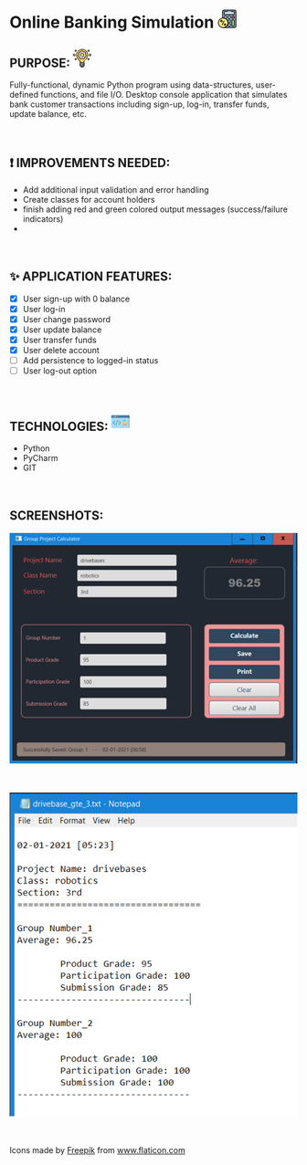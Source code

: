 # Online Banking Simulation ![img of application](https://github.com/murraiscanlon/group-project-calculator/blob/master/discount.png)<br />


##  PURPOSE: ![img of application](https://github.com/murraiscanlon/group-project-calculator/blob/master/light-bulb32.png)
Fully-functional, dynamic Python program using data-structures, user-defined functions, and file I/O. Desktop console application 
that simulates bank customer transactions including sign-up, log-in, transfer funds, update balance, etc. 
<br /><br /><br />


## :exclamation: IMPROVEMENTS NEEDED:
* Add additional input validation and error handling
* Create classes for account holders
* finish adding red and green colored output messages (success/failure indicators)
* <br /><br /><br />

## :sparkles: APPLICATION FEATURES:
- [X] User sign-up with 0 balance
- [X] User log-in
- [X] User change password
- [X] User update balance
- [X] User transfer funds
- [X] User delete account
- [ ] Add persistence to logged-in status
- [ ] User log-out option
<br /><br /><br />

## TECHNOLOGIES: ![img of application](https://github.com/murraiscanlon/group-project-calculator/blob/master/technologies.png)
* Python
* PyCharm
* GIT
<br /><br /><br />


## SCREENSHOTS:
![img of application](https://github.com/murraiscanlon/group-project-calculator/blob/master/app_screen_shot.png)<br /><br /><br />

![img of application](https://github.com/murraiscanlon/group-project-calculator/blob/master/file_output.png)<br /><br /><br />

<div>Icons made by <a href="https://www.freepik.com" title="Freepik">Freepik</a> from <a href="https://www.flaticon.com/" title="Flaticon">www.flaticon.com</a></div>

